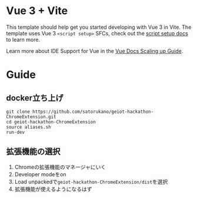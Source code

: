 # Vue 3 + Vite

This template should help get you started developing with Vue 3 in Vite. The template uses Vue 3 `<script setup>` SFCs, check out the [script setup docs](https://v3.vuejs.org/api/sfc-script-setup.html#sfc-script-setup) to learn more.

Learn more about IDE Support for Vue in the [Vue Docs Scaling up Guide](https://vuejs.org/guide/scaling-up/tooling.html#ide-support).

# Guide
## docker立ち上げ
```
git clone https://github.com/satorukano/geiot-hackathon-ChromeExtension.git
cd geiot-hackathon-ChromeExtension
source aliases.sh
run-dev
```
## 拡張機能の選択
1. Chromeの拡張機能のマネージャにいく
2. Developer modeをon
3. Load unpackedで```geiot-hackathon-ChromeExtension/dist```を選択
4. 拡張機能が使えるようになるはず
